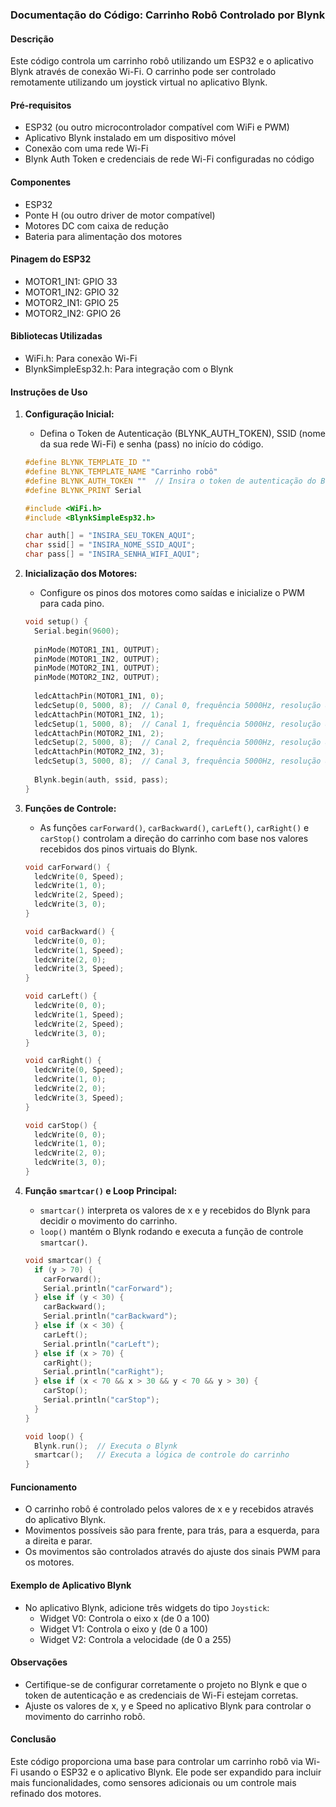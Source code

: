 ### Documentação do Código: Carrinho Robô Controlado por Blynk

#### Descrição
Este código controla um carrinho robô utilizando um ESP32 e o aplicativo Blynk através de conexão Wi-Fi. O carrinho pode ser controlado remotamente utilizando um joystick virtual no aplicativo Blynk.

#### Pré-requisitos
- ESP32 (ou outro microcontrolador compatível com WiFi e PWM)
- Aplicativo Blynk instalado em um dispositivo móvel
- Conexão com uma rede Wi-Fi
- Blynk Auth Token e credenciais de rede Wi-Fi configuradas no código

#### Componentes
- ESP32
- Ponte H (ou outro driver de motor compatível)
- Motores DC com caixa de redução
- Bateria para alimentação dos motores

#### Pinagem do ESP32
- MOTOR1_IN1: GPIO 33
- MOTOR1_IN2: GPIO 32
- MOTOR2_IN1: GPIO 25
- MOTOR2_IN2: GPIO 26

#### Bibliotecas Utilizadas
- WiFi.h: Para conexão Wi-Fi
- BlynkSimpleEsp32.h: Para integração com o Blynk

#### Instruções de Uso
1. **Configuração Inicial:**
   - Defina o Token de Autenticação (BLYNK_AUTH_TOKEN), SSID (nome da sua rede Wi-Fi) e senha (pass) no início do código.
   
   ```cpp
   #define BLYNK_TEMPLATE_ID ""
   #define BLYNK_TEMPLATE_NAME "Carrinho robô"
   #define BLYNK_AUTH_TOKEN ""  // Insira o token de autenticação do Blynk
   #define BLYNK_PRINT Serial
   
   #include <WiFi.h>
   #include <BlynkSimpleEsp32.h>
   
   char auth[] = "INSIRA_SEU_TOKEN_AQUI";
   char ssid[] = "INSIRA_NOME_SSID_AQUI"; 
   char pass[] = "INSIRA_SENHA_WIFI_AQUI";
   ```

2. **Inicialização dos Motores:**
   - Configure os pinos dos motores como saídas e inicialize o PWM para cada pino.
   
   ```cpp
   void setup() {
     Serial.begin(9600);
     
     pinMode(MOTOR1_IN1, OUTPUT);
     pinMode(MOTOR1_IN2, OUTPUT);
     pinMode(MOTOR2_IN1, OUTPUT);
     pinMode(MOTOR2_IN2, OUTPUT);
     
     ledcAttachPin(MOTOR1_IN1, 0);
     ledcSetup(0, 5000, 8);  // Canal 0, frequência 5000Hz, resolução 8 bits
     ledcAttachPin(MOTOR1_IN2, 1);
     ledcSetup(1, 5000, 8);  // Canal 1, frequência 5000Hz, resolução 8 bits
     ledcAttachPin(MOTOR2_IN1, 2);
     ledcSetup(2, 5000, 8);  // Canal 2, frequência 5000Hz, resolução 8 bits
     ledcAttachPin(MOTOR2_IN2, 3);
     ledcSetup(3, 5000, 8);  // Canal 3, frequência 5000Hz, resolução 8 bits
     
     Blynk.begin(auth, ssid, pass);
   }
   ```

3. **Funções de Controle:**
   - As funções `carForward()`, `carBackward()`, `carLeft()`, `carRight()` e `carStop()` controlam a direção do carrinho com base nos valores recebidos dos pinos virtuais do Blynk.

   ```cpp
   void carForward() {
     ledcWrite(0, Speed);
     ledcWrite(1, 0);
     ledcWrite(2, Speed);
     ledcWrite(3, 0);
   }
   
   void carBackward() {
     ledcWrite(0, 0);
     ledcWrite(1, Speed);
     ledcWrite(2, 0);
     ledcWrite(3, Speed);
   }
   
   void carLeft() {
     ledcWrite(0, 0);
     ledcWrite(1, Speed);
     ledcWrite(2, Speed);
     ledcWrite(3, 0);
   }
   
   void carRight() {
     ledcWrite(0, Speed);
     ledcWrite(1, 0);
     ledcWrite(2, 0);
     ledcWrite(3, Speed);
   }
   
   void carStop() {
     ledcWrite(0, 0);
     ledcWrite(1, 0);
     ledcWrite(2, 0);
     ledcWrite(3, 0);
   }
   ```

4. **Função `smartcar()` e Loop Principal:**
   - `smartcar()` interpreta os valores de x e y recebidos do Blynk para decidir o movimento do carrinho.
   - `loop()` mantém o Blynk rodando e executa a função de controle `smartcar()`.

   ```cpp
   void smartcar() {
     if (y > 70) {
       carForward();
       Serial.println("carForward");
     } else if (y < 30) {
       carBackward();
       Serial.println("carBackward");
     } else if (x < 30) {
       carLeft();
       Serial.println("carLeft");
     } else if (x > 70) {
       carRight();
       Serial.println("carRight");
     } else if (x < 70 && x > 30 && y < 70 && y > 30) {
       carStop();
       Serial.println("carStop");
     }
   }
   
   void loop() {
     Blynk.run();  // Executa o Blynk
     smartcar();   // Executa a lógica de controle do carrinho
   }
   ```

#### Funcionamento
- O carrinho robô é controlado pelos valores de x e y recebidos através do aplicativo Blynk.
- Movimentos possíveis são para frente, para trás, para a esquerda, para a direita e parar.
- Os movimentos são controlados através do ajuste dos sinais PWM para os motores.

#### Exemplo de Aplicativo Blynk
- No aplicativo Blynk, adicione três widgets do tipo `Joystick`:
  - Widget V0: Controla o eixo x (de 0 a 100)
  - Widget V1: Controla o eixo y (de 0 a 100)
  - Widget V2: Controla a velocidade (de 0 a 255)

#### Observações
- Certifique-se de configurar corretamente o projeto no Blynk e que o token de autenticação e as credenciais de Wi-Fi estejam corretas.
- Ajuste os valores de x, y e Speed no aplicativo Blynk para controlar o movimento do carrinho robô.

#### Conclusão
Este código proporciona uma base para controlar um carrinho robô via Wi-Fi usando o ESP32 e o aplicativo Blynk. Ele pode ser expandido para incluir mais funcionalidades, como sensores adicionais ou um controle mais refinado dos motores.
